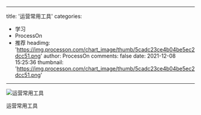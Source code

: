 
---
title: '运营常用工具'
categories: 
 - 学习
 - ProcessOn
 - 推荐
headimg: 'https://img.processon.com/chart_image/thumb/5cadc23ce4b04be5ec2dcc51.png'
author: ProcessOn
comments: false
date: 2021-12-08 15:25:36
thumbnail: 'https://img.processon.com/chart_image/thumb/5cadc23ce4b04be5ec2dcc51.png'
---

<div>   
<img class="thumb" alt="运营常用工具" src="https://img.processon.com/chart_image/thumb/5cadc23ce4b04be5ec2dcc51.png" referrerpolicy="no-referrer">
<p>运营常用工具</p>  
</div>
            